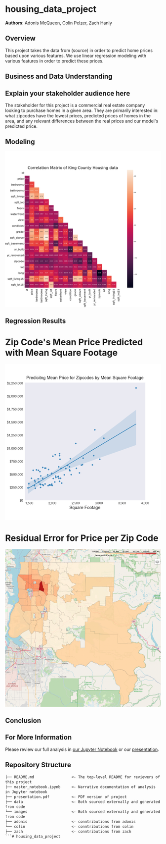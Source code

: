# housing_data_project

**Authors**: Adonis McQueen, Colin Pelzer, Zach Hanly

## Overview
This project takes the data from (source) in order to predict home prices based upon various features. We use linear regression modeling with various features in order to predict these prices. 
## Business and Data Understanding
## Explain your stakeholder audience here
The stakeholder for this project is a commercial real estate company looking to purchase homes in a given area. They are primarily interested in: what zipcodes have the lowest prices, predicted prices of homes in the area, and any relevant differences between the real prices and our model's predicted price.
## Modeling
![Correlation Heatmap](images/corr_heatmap.png)

## Regression Results
# Zip Code's Mean Price Predicted with Mean Square Footage
![Zipcode Regression plot](images/zipcode_regression.png)

# Residual Error for Price per Zip Code
![Zipcode Map](images/map.png)

## Conclusion

## For More Information

Please review our full analysis in [our Jupyter Notebook](./master_notebook.ipynb) or our [presentation](./presentation.pdf).

## Repository Structure

```
├── README.md                 <- The top-level README for reviewers of this project
├── master_notebook.ipynb     <- Narrative documentation of analysis in Jupyter notebook
├── presentation.pdf          <- PDF version of project 
├── data                      <- Both sourced externally and generated from code
└── images                    <- Both sourced externally and generated from code
├── adonis                    <- conntributions from adonis
└── colin                     <- conntributions from colin
├── zach                      <- conntributions from zach
```# housing_data_project
